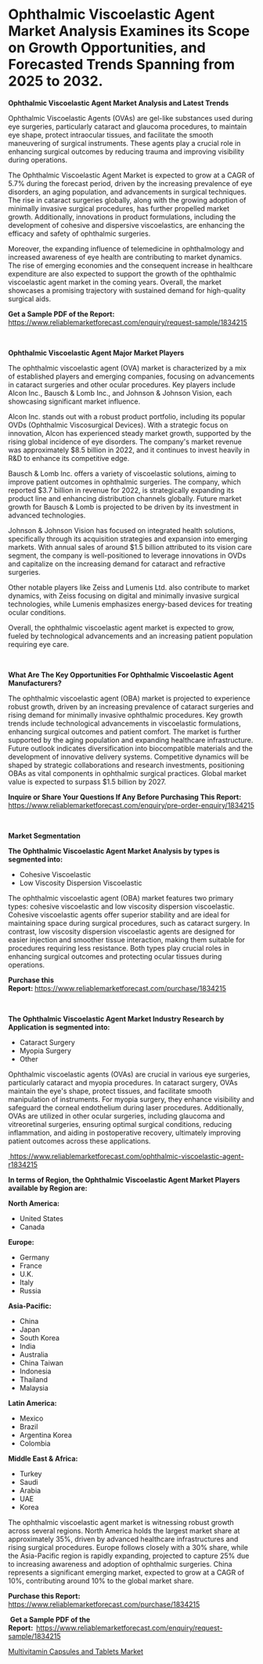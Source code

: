 <p><h1>Ophthalmic Viscoelastic Agent Market Analysis Examines its Scope on Growth Opportunities, and Forecasted Trends Spanning from 2025 to 2032.</h1></p><p><strong>Ophthalmic Viscoelastic Agent Market Analysis and Latest Trends</strong></p>
<p><p>Ophthalmic Viscoelastic Agents (OVAs) are gel-like substances used during eye surgeries, particularly cataract and glaucoma procedures, to maintain eye shape, protect intraocular tissues, and facilitate the smooth maneuvering of surgical instruments. These agents play a crucial role in enhancing surgical outcomes by reducing trauma and improving visibility during operations. </p><p>The Ophthalmic Viscoelastic Agent Market is expected to grow at a CAGR of 5.7% during the forecast period, driven by the increasing prevalence of eye disorders, an aging population, and advancements in surgical techniques. The rise in cataract surgeries globally, along with the growing adoption of minimally invasive surgical procedures, has further propelled market growth. Additionally, innovations in product formulations, including the development of cohesive and dispersive viscoelastics, are enhancing the efficacy and safety of ophthalmic surgeries. </p><p>Moreover, the expanding influence of telemedicine in ophthalmology and increased awareness of eye health are contributing to market dynamics. The rise of emerging economies and the consequent increase in healthcare expenditure are also expected to support the growth of the ophthalmic viscoelastic agent market in the coming years. Overall, the market showcases a promising trajectory with sustained demand for high-quality surgical aids.</p></p>
<p><strong>Get a Sample PDF of the Report:&nbsp;</strong> <a href="https://www.reliablemarketforecast.com/enquiry/request-sample/1834215?utm_campaign=3108&utm_medium=2&utm_source=Github&utm_content=ia&utm_term=09032025&utm_id=ophthalmic-viscoelastic-agent">https://www.reliablemarketforecast.com/enquiry/request-sample/1834215</a></p>
<p>&nbsp;</p>
<p><strong>Ophthalmic Viscoelastic Agent Major Market Players</strong></p>
<p><p>The ophthalmic viscoelastic agent (OVA) market is characterized by a mix of established players and emerging companies, focusing on advancements in cataract surgeries and other ocular procedures. Key players include Alcon Inc., Bausch & Lomb Inc., and Johnson & Johnson Vision, each showcasing significant market influence.</p><p>Alcon Inc. stands out with a robust product portfolio, including its popular OVDs (Ophthalmic Viscosurgical Devices). With a strategic focus on innovation, Alcon has experienced steady market growth, supported by the rising global incidence of eye disorders. The company's market revenue was approximately $8.5 billion in 2022, and it continues to invest heavily in R&D to enhance its competitive edge.</p><p>Bausch & Lomb Inc. offers a variety of viscoelastic solutions, aiming to improve patient outcomes in ophthalmic surgeries. The company, which reported $3.7 billion in revenue for 2022, is strategically expanding its product line and enhancing distribution channels globally. Future market growth for Bausch & Lomb is projected to be driven by its investment in advanced technologies.</p><p>Johnson & Johnson Vision has focused on integrated health solutions, specifically through its acquisition strategies and expansion into emerging markets. With annual sales of around $1.5 billion attributed to its vision care segment, the company is well-positioned to leverage innovations in OVDs and capitalize on the increasing demand for cataract and refractive surgeries.</p><p>Other notable players like Zeiss and Lumenis Ltd. also contribute to market dynamics, with Zeiss focusing on digital and minimally invasive surgical technologies, while Lumenis emphasizes energy-based devices for treating ocular conditions.</p><p>Overall, the ophthalmic viscoelastic agent market is expected to grow, fueled by technological advancements and an increasing patient population requiring eye care.</p></p>
<p>&nbsp;</p>
<p><strong>What Are The Key Opportunities For Ophthalmic Viscoelastic Agent Manufacturers?</strong></p>
<p><p>The ophthalmic viscoelastic agent (OBA) market is projected to experience robust growth, driven by an increasing prevalence of cataract surgeries and rising demand for minimally invasive ophthalmic procedures. Key growth trends include technological advancements in viscoelastic formulations, enhancing surgical outcomes and patient comfort. The market is further supported by the aging population and expanding healthcare infrastructure. Future outlook indicates diversification into biocompatible materials and the development of innovative delivery systems. Competitive dynamics will be shaped by strategic collaborations and research investments, positioning OBAs as vital components in ophthalmic surgical practices. Global market value is expected to surpass $1.5 billion by 2027.</p></p>
<p><strong>Inquire or Share Your Questions If Any Before Purchasing This Report:</strong> <a href="https://www.reliablemarketforecast.com/enquiry/pre-order-enquiry/1834215?utm_campaign=3108&utm_medium=2&utm_source=Github&utm_content=ia&utm_term=09032025&utm_id=ophthalmic-viscoelastic-agent">https://www.reliablemarketforecast.com/enquiry/pre-order-enquiry/1834215</a></p>
<p>&nbsp;</p>
<p><strong>Market Segmentation</strong></p>
<p><strong>The Ophthalmic Viscoelastic Agent Market Analysis by types is segmented into:</strong></p>
<p><ul><li>Cohesive Viscoelastic</li><li>Low Viscosity Dispersion Viscoelastic</li></ul></p>
<p><p>The ophthalmic viscoelastic agent (OBA) market features two primary types: cohesive viscoelastic and low viscosity dispersion viscoelastic. Cohesive viscoelastic agents offer superior stability and are ideal for maintaining space during surgical procedures, such as cataract surgery. In contrast, low viscosity dispersion viscoelastic agents are designed for easier injection and smoother tissue interaction, making them suitable for procedures requiring less resistance. Both types play crucial roles in enhancing surgical outcomes and protecting ocular tissues during operations.</p></p>
<p><strong>Purchase this Report:&nbsp;</strong><a href="https://www.reliablemarketforecast.com/purchase/1834215?utm_campaign=3108&utm_medium=2&utm_source=Github&utm_content=ia&utm_term=09032025&utm_id=ophthalmic-viscoelastic-agent">https://www.reliablemarketforecast.com/purchase/1834215</a></p>
<p>&nbsp;</p>
<p><strong>The Ophthalmic Viscoelastic Agent Market Industry Research by Application is segmented into:</strong></p>
<p><ul><li>Cataract Surgery</li><li>Myopia Surgery</li><li>Other</li></ul></p>
<p><p>Ophthalmic viscoelastic agents (OVAs) are crucial in various eye surgeries, particularly cataract and myopia procedures. In cataract surgery, OVAs maintain the eye's shape, protect tissues, and facilitate smooth manipulation of instruments. For myopia surgery, they enhance visibility and safeguard the corneal endothelium during laser procedures. Additionally, OVAs are utilized in other ocular surgeries, including glaucoma and vitreoretinal surgeries, ensuring optimal surgical conditions, reducing inflammation, and aiding in postoperative recovery, ultimately improving patient outcomes across these applications.</p></p>
<p><a href="https://www.reliablemarketforecast.com/ophthalmic-viscoelastic-agent-r1834215?utm_campaign=3108&utm_medium=2&utm_source=Github&utm_content=ia&utm_term=09032025&utm_id=ophthalmic-viscoelastic-agent">&nbsp;https://www.reliablemarketforecast.com/ophthalmic-viscoelastic-agent-r1834215</a></p>
<p><strong>In terms of Region, the Ophthalmic Viscoelastic Agent Market Players available by Region are:</strong></p>
<p>
    <p> <strong> North America: </strong>
        <ul>
            <li>United States</li>
            <li>Canada</li>
        </ul>
        </p> 
    <p> <strong> Europe: </strong>
        <ul>
            <li>Germany</li>
            <li>France</li>
            <li>U.K.</li>
            <li>Italy</li>
            <li>Russia</li>
        </ul>
        </p> 
    <p> <strong> Asia-Pacific: </strong>
        <ul>
            <li>China</li>
            <li>Japan</li>
            <li>South Korea</li>
            <li>India</li>
            <li>Australia</li>
            <li>China Taiwan</li>
            <li>Indonesia</li>
            <li>Thailand</li>
            <li>Malaysia</li>
        </ul>
        </p> 
    <p> <strong> Latin America: </strong>
        <ul>
            <li>Mexico</li>
            <li>Brazil</li>
            <li>Argentina Korea</li>
            <li>Colombia</li>
        </ul>
        </p> 
    <p> <strong> Middle East & Africa: </strong>
        <ul>
            <li>Turkey</li>
            <li>Saudi</li>
            <li>Arabia</li>
            <li>UAE</li>
            <li>Korea</li>
        </ul>
    </p>
    </p>
<p><p>The ophthalmic viscoelastic agent market is witnessing robust growth across several regions. North America holds the largest market share at approximately 35%, driven by advanced healthcare infrastructures and rising surgical procedures. Europe follows closely with a 30% share, while the Asia-Pacific region is rapidly expanding, projected to capture 25% due to increasing awareness and adoption of ophthalmic surgeries. China represents a significant emerging market, expected to grow at a CAGR of 10%, contributing around 10% to the global market share.</p></p>
<p><strong>Purchase this Report: </strong><a href="https://www.reliablemarketforecast.com/purchase/1834215?utm_campaign=3108&utm_medium=2&utm_source=Github&utm_content=ia&utm_term=09032025&utm_id=ophthalmic-viscoelastic-agent">https://www.reliablemarketforecast.com/purchase/1834215</a></p>
<p>&nbsp;<strong>Get a Sample PDF of the Report:&nbsp;&nbsp;</strong><a href="https://www.reliablemarketforecast.com/enquiry/request-sample/1834215?utm_campaign=3108&utm_medium=2&utm_source=Github&utm_content=ia&utm_term=09032025&utm_id=ophthalmic-viscoelastic-agent">https://www.reliablemarketforecast.com/enquiry/request-sample/1834215</a></p>
<p><strong></strong></p>
<p><p><a href="https://github.com/kaloyhboosh/Market-Research-Report-List-1/blob/main/multivitamin-capsules-and-tablets-market.md?utm_campaign=3108&utm_medium=2&utm_source=Github&utm_content=ia&utm_term=09032025&utm_id=ophthalmic-viscoelastic-agent">Multivitamin Capsules and Tablets Market</a></p></p>